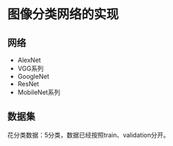 # 图像分类网络的实现

## 网络

- AlexNet
- VGG系列
- GoogleNet
- ResNet
- MobileNet系列

## 数据集

花分类数据：5分类，数据已经按照train、validation分开。